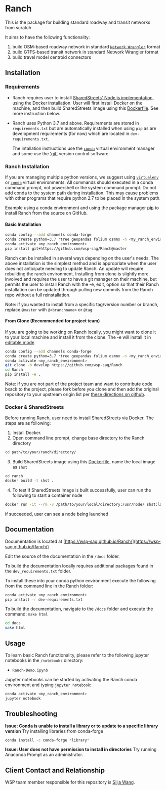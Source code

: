 # Ranch
This is the package for building standard roadway and transit networks from scratch

It aims to have the following functionality:

 1. build OSM-based roadway network in standard [`Network Wrangler`](https://github.com/wsp-sag/network_wrangler) format
 2. build GTFS-based transit network in standard Network Wrangler format
 3. build travel model centroid connectors

## Installation

### Requirements
- Ranch requires user to install [SharedStreets' Node.js implementation](https://github.com/sharedstreets/sharedstreets-js#sharedstreets-nodejs--javascript), using the Docker installation. User will first install Docker on the machine, and then build SharedStreets image using this [Dockerfile](https://github.com/wsp-sag/Ranch/blob/develop/ranch/Dockerfile). See more instruction below.

- Ranch uses Python 3.7 and above.  Requirements are stored in `requirements.txt` but are automatically installed when using `pip` as are development requirements (for now) which are located in `dev-requirements.txt`.

  The intallation instructions use the [`conda`](https://conda.io/en/latest/) virtual environment manager and some use the ['git'](https://git-scm.com/downloads) version control software.

### Ranch Installation
If you are managing multiple python versions, we suggest using [`virtualenv`](https://virtualenv.pypa.io/en/latest/) or [`conda`](https://conda.io/en/latest/) virtual environments. All commands should executed in a conda command prompt, not powershell or the system command prompt. Do not add conda to the system path during installation. This may cause problems with other programs that require python 2.7 to be placed in the system path.

Example using a conda environment and using the package manager [pip](https://pip.pypa.io/en/stable/) to install Ranch from the source on GitHub.

#### Basic Installation

```bash
conda config --add channels conda-forge
conda create python=3.7 rtree geopandas folium osmnx -n <my_ranch_environment>
conda activate <my_ranch_environment>
pip install git+https://github.com/wsp-sag/Ranch@master
```
Ranch can be installed in several ways depending on the user's needs. The above installation is the simplest method and is appropriate when the user does not anticipate needing to update Ranch. An update will require rebuilding the ranch environment. Installing from clone is slightly more involved and requires the user to have a git manager on their machine, but permits the user to install Ranch with the -e, edit, option so that their Ranch installation can be updated through pulling new commits from the Ranch repo without a full reinstallation.

Note: if you wanted to install from a specific tag/version number or branch, replace `@master` with `@<branchname>`  or `@tag`

#### From Clone (Recommended for project team)
If you are going to be working on Ranch locally, you might want to clone it to your local machine and install it from the clone.  The -e will install it in [editable mode](https://pip.pypa.io/en/stable/reference/pip_install/?highlight=editable#editable-installs).

```bash
conda config --add channels conda-forge
conda create python=3.7 rtree geopandas folium osmnx -n <my_ranch_environment>
conda activate <my_ranch_environment>
git clone -b develop https://github.com/wsp-sag/Ranch
cd Ranch
pip install -e .
```

Note: if you are not part of the project team and want to contribute code bxack to the project, please fork before you clone and then add the original repository to your upstream origin list per [these directions on github](https://help.github.com/en/articles/fork-a-repo).

### Docker & SharedStreets
Before running Ranch, user need to install SharedStreets via Docker. The steps are as following:

 1. Install Docker.
 2. Open command line prompt, change base directory to the Ranch directory
 ```bash
 cd path/to/your/ranch/directory/
 ```
 3. Build SharedStreets image using this [Dockerfile](https://github.com/wsp-sag/Ranch/blob/develop/ranch/Dockerfile), name the local image as `shst`
 ```bash
 cd ranch
 docker build -t shst .
 ```
 4. To test if SharedStreets image is built successfully, user can run the following to start a container node
 ```bash
 docker run -it --rm -v /path/to/your/local/directory:/usr/node/ shst:latest /bin/bash
 ```
 if succeeded, user can see a node being launched

## Documentation

Documentation is located at [https://wsp-sag.github.io/Ranch/](https://wsp-sag.github.io/Ranch/)

Edit the source of the documentation  in the `/docs` folder.

To build the documentation locally requires additional packages found in the `dev_requirements.txt` folder.  

To install these into your conda python environment execute the following from the command line in the Ranch folder:

```bash
conda activate <my_ranch_environment>
pip install -r dev-requirements.txt
```

To build the documentation, navigate to the `/docs` folder and execute the command: `make html`

```bash
cd docs
make html
```

## Usage

To learn basic Ranch functionality, please refer to the following jupyter notebooks in the `/notebooks` directory:  

 - `Ranch-Demo.ipynb`

Jupyter notebooks can be started by activating the Ranch conda environment and typing `jupyter notebook`:

```bash
conda activate <my_ranch_environment>
jupyter notebook
```

## Troubleshooting

**Issue: Conda is unable to install a library or to update to a specific library version**
Try installing libraries from conda-forge

```bash
conda install -c conda-forge *library*
```

**Issue: User does not have permission to install in directories**
Try running Anaconda Prompt as an administrator.

## Client Contact and Relationship
WSP team member responsible for this repository is [Sijia Wang](sijia.wang@wsp.com).
